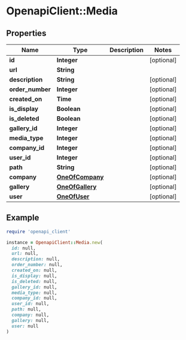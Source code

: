 # OpenapiClient::Media

## Properties

| Name | Type | Description | Notes |
| ---- | ---- | ----------- | ----- |
| **id** | **Integer** |  | [optional] |
| **url** | **String** |  |  |
| **description** | **String** |  | [optional] |
| **order_number** | **Integer** |  | [optional] |
| **created_on** | **Time** |  | [optional] |
| **is_display** | **Boolean** |  | [optional] |
| **is_deleted** | **Boolean** |  | [optional] |
| **gallery_id** | **Integer** |  | [optional] |
| **media_type** | **Integer** |  | [optional] |
| **company_id** | **Integer** |  | [optional] |
| **user_id** | **Integer** |  | [optional] |
| **path** | **String** |  | [optional] |
| **company** | [**OneOfCompany**](OneOfCompany.md) |  | [optional] |
| **gallery** | [**OneOfGallery**](OneOfGallery.md) |  | [optional] |
| **user** | [**OneOfUser**](OneOfUser.md) |  | [optional] |

## Example

```ruby
require 'openapi_client'

instance = OpenapiClient::Media.new(
  id: null,
  url: null,
  description: null,
  order_number: null,
  created_on: null,
  is_display: null,
  is_deleted: null,
  gallery_id: null,
  media_type: null,
  company_id: null,
  user_id: null,
  path: null,
  company: null,
  gallery: null,
  user: null
)
```

